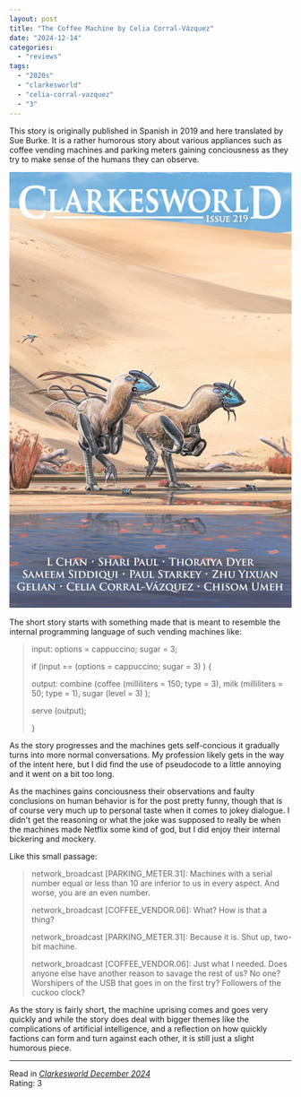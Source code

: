 ```yaml
---
layout: post
title: "The Coffee Machine by Celia Corral-Vázquez"
date: "2024-12-14"
categories:
  - "reviews"
tags:
  - "2020s"
  - "clarkesworld"
  - "celia-corral-vazquez"
  - "3"
---
```


This story is originally published in Spanish in 2019 and here translated by Sue Burke.
It is a rather humorous story about various appliances such as coffee vending machines and parking meters gaining conciousness as they try to make sense of the humans they can observe.

![Clarkesworld December 2024](/assets/images/cw_219_800.jpg)

The short story starts with something made that is meant to resemble the internal programming language of such vending machines like:

> input: options = cappuccino; sugar = 3;
>
> if (input == (options = cappuccino; sugar = 3) ) {
>
>   output: combine (coffee (milliliters = 150; type = 3), milk (milliliters = 50; type = 1), sugar (level = 3) );
>
>   serve (output);
>
> }

As the story progresses and the machines gets self-concious it gradually turns into more normal conversations.
My profession likely gets in the way of the intent here, but I did find the use of pseudocode to a little annoying and it went on a bit too long.

As the machines gains conciousness their observations and faulty conclusions on human behavior is for the post pretty funny, though that is of course very much up to personal taste when it comes to jokey dialogue.
I didn't get the reasoning or what the joke was supposed to really be when the machines made Netflix some kind of god, but I did enjoy their internal bickering and mockery.

Like this small passage:

> network_broadcast [PARKING_METER.31]: Machines with a serial number equal or less than 10 are inferior to us in every aspect. And worse, you are an even number.
>
> network_broadcast [COFFEE_VENDOR.06]: What? How is that a thing?
>
> network_broadcast [PARKING_METER.31]: Because it is. Shut up, two-bit machine.
>
> network_broadcast [COFFEE_VENDOR.06]: Just what I needed. Does anyone else have another reason to savage the rest of us? No one? Worshipers of the USB that goes in on the first try? Followers of the cuckoo clock?

As the story is fairly short, the machine uprising comes and goes very quickly and while the story does deal with bigger themes like the complications of artificial intelligence, and a reflection on how quickly factions can form and turn against each other, it is still just a slight humorous piece.

* * *

Read in _[Clarkesworld December 2024](https://clarkesworldmagazine.com/corral-vazquez_12_24)_\
Rating: 3
